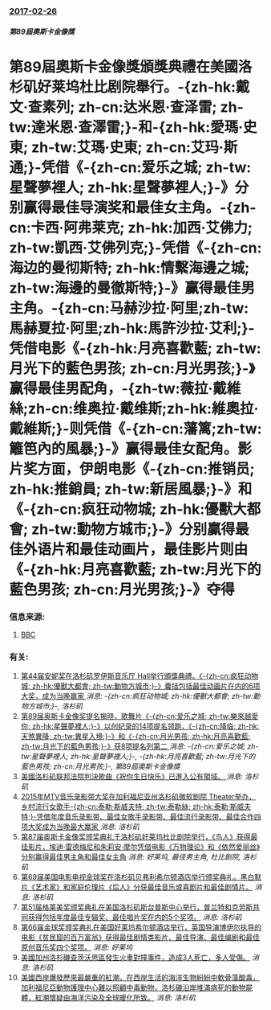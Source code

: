 ### [2017-02-26](/news/2017/02/26/index.md)

##### 第89屆奧斯卡金像獎
# 第89屆奧斯卡金像獎頒獎典禮在美國洛杉矶好莱坞杜比剧院舉行。-{zh-hk:戴文·查素列; zh-cn:达米恩·查泽雷; zh-tw:達米恩·查澤雷;}-和-{zh-hk:愛瑪·史東; zh-tw:艾瑪·史東; zh-cn:艾玛·斯通;}-凭借《-{zh-cn:爱乐之城; zh-tw:星聲夢裡人; zh-hk:星聲夢裡人;}-》分别赢得最佳导演奖和最佳女主角。-{zh-cn:卡西·阿弗莱克; zh-hk:加西·艾佛力; zh-tw:凱西·艾佛列克;}-凭借《-{zh-cn:海边的曼彻斯特; zh-hk:情繫海邊之城; zh-tw:海邊的曼徹斯特;}-》赢得最佳男主角。-{zh-cn:马赫沙拉·阿里;zh-tw:馬赫夏拉·阿里;zh-hk:馬許沙拉·艾利;}-凭借电影《-{zh-hk:月亮喜歡藍; zh-tw:月光下的藍色男孩; zh-cn:月光男孩;}-》赢得最佳男配角，-{zh-tw:薇拉·戴維絲;zh-cn:维奥拉·戴维斯;zh-hk:維奧拉·戴維斯;}-则凭借《-{zh-cn:藩篱;zh-tw:籬笆內的風暴;}-》赢得最佳女配角。影片奖方面，伊朗电影《-{zh-cn:推销员; zh-hk:推銷員; zh-tw:新居風暴;}-》和《-{zh-cn:疯狂动物城; zh-hk:優獸大都會; zh-tw:動物方城市;}-》分别贏得最佳外语片和最佳动画片，最佳影片则由《-{zh-hk:月亮喜歡藍; zh-tw:月光下的藍色男孩; zh-cn:月光男孩;}-》夺得 




### 信息来源:

1. [BBC](http://www.bbc.com/news/live/entertainment-arts-39078497)

### 有关:

1. [第44届安妮奖在洛杉矶罗伊斯音乐厅 Hall举行頒獎典禮。《-{zh-cn:疯狂动物城; zh-hk:優獸大都會; zh-tw:動物方城市;}-》囊括包括最佳动画片在内的6项大奖，成为当晚赢家 ](/zh/news/2017/02/4/第44届安妮奖在洛杉矶罗伊斯音乐厅-Hall举行頒獎典禮-zh-cn-疯狂动物城-zh-hk-優獸大都會-zh.md) _消息: -{zh-cn:疯狂动物城; zh-hk:優獸大都會; zh-tw:動物方城市;}-, 洛杉矶_
2. [第89届奥斯卡金像奖提名揭晓，歌舞片《-{zh-cn:爱乐之城; zh-tw:樂來越愛你; zh-hk:星聲夢裡人;}-》以创纪录的14项提名领跑，《-{zh-cn:降临; zh-hk:天煞異降; zh-tw:異星入境;}-》和《-{zh-cn:月光男孩; zh-hk:月亮喜歡藍; zh-tw:月光下的藍色男孩;}-》获8项提名列第二 ](/zh/news/2017/01/24/第89届奥斯卡金像奖提名揭晓-歌舞片-zh-cn-爱乐之城-zh-tw-樂來越愛你-zh-hk-星聲夢裡人.md) _消息: -{zh-cn:爱乐之城; zh-tw:星聲夢裡人; zh-hk:星聲夢裡人;}-, -{zh-hk:月亮喜歡藍; zh-tw:月光下的藍色男孩; zh-cn:月光男孩;}-, 第89屆奧斯卡金像獎_
3. [美國洛杉矶联邦法院判決歌曲《祝你生日快乐》已進入公有領域。 ](/zh/news/2015/09/22/美國洛杉矶联邦法院判決歌曲-祝你生日快乐-已進入公有領域.md) _消息: 洛杉矶_
4. [2015年MTV音乐录影带大奖在加利福尼亚州洛杉矶微软剧院 Theater举办，乡村流行女歌手-{zh-cn:泰勒·斯威夫特; zh-tw:泰勒絲; zh-hk:泰勒·斯威夫特;}-凭借年度音乐录影带、最佳女歌手录影带、最佳流行录影带、最佳合作四项大奖成为当晚最大赢家 ](/zh/news/2015/08/31/2015年MTV音乐录影带大奖在加利福尼亚州洛杉矶微软剧院-Theater举办-乡村流行女歌手-zh-cn-泰勒-斯威.md) _消息: 洛杉矶_
5. [第87届奥斯卡金像奖颁奖典礼于洛杉矶好莱坞杜比剧院举行，《鸟人》获得最佳影片，埃迪·雷德梅尼和朱莉安·摩尔凭借电影《万物理论》和《依然爱丽丝》分别赢得最佳男主角和最佳女主角](/zh/news/2015/02/22/第87届奥斯卡金像奖颁奖典礼于洛杉矶好莱坞杜比剧院举行-鸟人-获得最佳影片-埃迪-雷德梅尼和朱莉安-摩尔凭借电影-万物.md) _消息: 好莱坞, 最佳男主角, 杜比剧院, 洛杉矶_
6. [ 第69届美国电影电视金球奖在洛杉矶贝弗利希尔顿酒店举行颁奖典礼。黑白默片《艺术家》和家庭伦理片《后人》分获最佳音乐或喜剧片和最佳剧情片。](/zh/news/2012/01/15/第69届美国电影电视金球奖在洛杉矶贝弗利希尔顿酒店举行颁奖典礼-黑白默片-艺术家-和家庭伦理片-后人-分获最佳音乐或喜.md) _消息: 洛杉矶_
7. [第51届格莱美奖颁奖典礼在美国洛杉矶斯台普斯中心举行，普兰特和克劳斯共同获得包括年度最佳专辑奖、最佳唱片奖在内的5个奖项。](/zh/news/2009/02/8/第51届格莱美奖颁奖典礼在美国洛杉矶斯台普斯中心举行-普兰特和克劳斯共同获得包括年度最佳专辑奖-最佳唱片奖在内的5个奖项.md) _消息: 洛杉矶_
8. [第66届金球奖颁奖典礼在美国好莱坞希尔顿酒店举行，英国导演博伊尔执导的电影《贫民窟的百万富翁》获得最佳剧情类影片、最佳导演、最佳编剧和最佳原创音乐奖四个奖项。](/zh/news/2009/01/12/第66届金球奖颁奖典礼在美国好莱坞希尔顿酒店举行-英国导演博伊尔执导的电影-贫民窟的百万富翁-获得最佳剧情类影片-最佳导.md) _消息: 好莱坞_
9. [美國加州洛杉磯查茨沃思區發生火車對撞事件，造成3人死亡，多人受傷。](/zh/news/2008/09/13/美國加州洛杉磯查茨沃思區發生火車對撞事件-造成3人死亡-多人受傷.md) _消息: 洛杉矶_
10. [美國西岸爆發歷來最嚴重的紅潮，在西岸生活的海洋生物紛紛中軟骨藻酸毒，加利福尼亞動物護理中心難以照顧中毒動物，洛杉磯沿岸堆滿病死的動物屍體，紅潮懷疑由海洋污染及全球暖化所致。](/zh/news/2007/05/15/美國西岸爆發歷來最嚴重的紅潮-在西岸生活的海洋生物紛紛中軟骨藻酸毒-加利福尼亞動物護理中心難以照顧中毒動物-洛杉磯沿岸堆.md) _消息: 洛杉矶_

